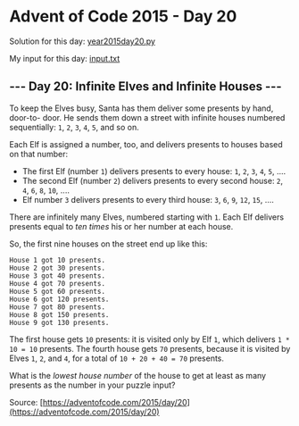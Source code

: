 # Advent of Code 2015 - Day 20

Solution for this day: [year2015day20.py](year2015/day20/year2015day20.py)

My input for this day: [input.txt](year2015/day20/input.txt)

## \--- Day 20: Infinite Elves and Infinite Houses ---

To keep the Elves busy, Santa has them deliver some presents by hand, door-to-
door. He sends them down a street with infinite houses numbered sequentially:
`1`, `2`, `3`, `4`, `5`, and so on.

Each Elf is assigned a number, too, and delivers presents to houses based on
that number:

  * The first Elf (number `1`) delivers presents to every house: `1`, `2`, `3`, `4`, `5`, ....
  * The second Elf (number `2`) delivers presents to every second house: `2`, `4`, `6`, `8`, `10`, ....
  * Elf number `3` delivers presents to every third house: `3`, `6`, `9`, `12`, `15`, ....

There are infinitely many Elves, numbered starting with `1`. Each Elf delivers
presents equal to _ten times_ his or her number at each house.

So, the first nine houses on the street end up like this:

    
    
    House 1 got 10 presents.
    House 2 got 30 presents.
    House 3 got 40 presents.
    House 4 got 70 presents.
    House 5 got 60 presents.
    House 6 got 120 presents.
    House 7 got 80 presents.
    House 8 got 150 presents.
    House 9 got 130 presents.
    

The first house gets `10` presents: it is visited only by Elf `1`, which
delivers `1 * 10 = 10` presents. The fourth house gets `70` presents, because
it is visited by Elves `1`, `2`, and `4`, for a total of `10 + 20 + 40 = 70`
presents.

What is the _lowest house number_ of the house to get at least as many
presents as the number in your puzzle input?



Source: [https://adventofcode.com/2015/day/20](https://adventofcode.com/2015/day/20)
